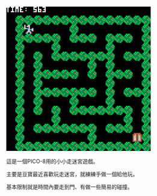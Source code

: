 ![](https://github.com/tupochang/Pico-8-big5/blob/main/sample/MAZE/maze_0.png?raw=true)


這是一個PICO-8用的小小走迷宮遊戲。


主要是豆寶最近喜歡玩走迷宮，就練練手做一個給他玩。


基本限制就是時間內要走到門、有做一些簡易的碰撞。


